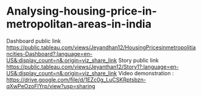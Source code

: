 # Analysing-housing-price-in-metropolitan-areas-in-india


Dashboard public link https://public.tableau.com/views/Jeyandhan12/HousingPricesinmetropolitiancities-Dashboard?:language=en-US&:display_count=n&:origin=viz_share_link
Story public link https://public.tableau.com/views/Jeyanthan12/Story1?:language=en-US&:display_count=n&:origin=viz_share_link
Video demonstration : https://drive.google.com/file/d/1EZc0g_LuCSKRptsbzn-qXwPeOzoFlYrp/view?usp=sharing
